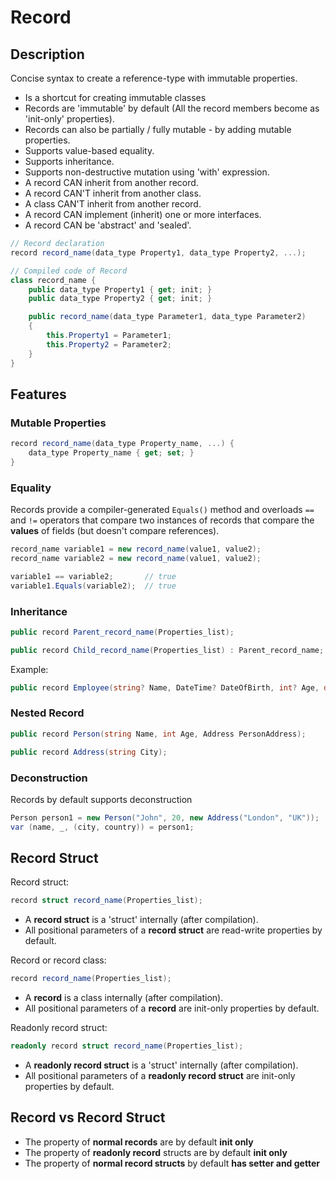 # Record

## Description

Concise syntax to create a reference-type with immutable properties.

- Is a shortcut for creating immutable classes
- Records are 'immutable' by default (All the record members become as 'init-only' properties).
- Records can also be partially / fully mutable - by adding mutable properties.
- Supports value-based equality.
- Supports inheritance.
- Supports non-destructive mutation using 'with' expression.
- A record CAN inherit from another record.
- A record CAN'T inherit from another class.
- A class CAN'T inherit from another record.
- A record CAN implement (inherit) one or more interfaces.
- A record CAN be 'abstract' and 'sealed'.

```csharp
// Record declaration
record record_name(data_type Property1, data_type Property2, ...);

// Compiled code of Record
class record_name {
    public data_type Property1 { get; init; }
    public data_type Property2 { get; init; }

    public record_name(data_type Parameter1, data_type Parameter2)
    {
        this.Property1 = Parameter1;
        this.Property2 = Parameter2;
    }
}
```

## Features

### Mutable Properties

```csharp
record record_name(data_type Property_name, ...) {
    data_type Property_name { get; set; }
}
```

### Equality

Records provide a compiler-generated `Equals()` method and overloads `==` and `!=` operators that compare two instances of records that compare the **values** of fields (but doesn't compare references).

```csharp
record_name variable1 = new record_name(value1, value2);
record_name variable2 = new record_name(value1, value2);

variable1 == variable2;       // true
variable1.Equals(variable2);  // true
```

### Inheritance

```csharp
public record Parent_record_name(Properties_list);

public record Child_record_name(Properties_list) : Parent_record_name;
```

Example:

```csharp
public record Employee(string? Name, DateTime? DateOfBirth, int? Age, double? Salary): Person(Name, DateOfBirth, Age);
```

### Nested Record

```csharp
public record Person(string Name, int Age, Address PersonAddress);

public record Address(string City);
```

### Deconstruction

Records by default supports deconstruction

```csharp
Person person1 = new Person("John", 20, new Address("London", "UK"));
var (name, _, (city, country)) = person1;
```

## Record Struct

Record struct:

```csharp
record struct record_name(Properties_list);
```

- A **record struct** is a 'struct' internally (after compilation).
- All positional parameters of a **record struct** are read-write properties by default.

Record or record class:

```csharp
record record_name(Properties_list);
```

- A **record** is a class internally (after compilation).
- All positional parameters of a **record** are init-only properties by default.

Readonly record struct:

```csharp
readonly record struct record_name(Properties_list);
```

- A **readonly record struct** is a 'struct' internally (after compilation).
- All positional parameters of a **readonly record struct** are init-only properties by default.

## Record vs Record Struct

- The property of **normal records** are by default **init only**
- The property of **readonly record** structs are by default **init only**
- The property of **normal record structs** by default **has setter and getter**
